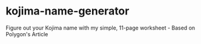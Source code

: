 # kojima-name-generator
Figure out your Kojima name with my simple, 11-page worksheet - Based on Polygon's Article
